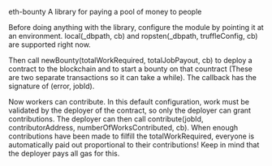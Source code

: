 eth-bounty
A library for paying a pool of money to people

Before doing anything with the library, configure the module by pointing it at an environment.
local(_dbpath, cb) and ropsten(_dbpath, truffleConfig, cb) are supported right now.

Then call newBounty(totalWorkRequired, totalJobPayout, cb) to deploy a contract to the blockchain and to start a bounty on that countract (These are two separate transactions so it can take a while). The callback has the signature of (error, jobId).

Now workers can contribute. In this default configuration, work must be validated by the deployer of the contract, so only the deployer can grant contributions.
The deployer can then call contribute(jobId, contributorAddress, numberOfWorksContributed, cb). When enough contributions have been made to filfill the totalWorkRequired, everyone is automatically paid out proportional to their contributions! Keep in mind that the deployer pays all gas for this.
